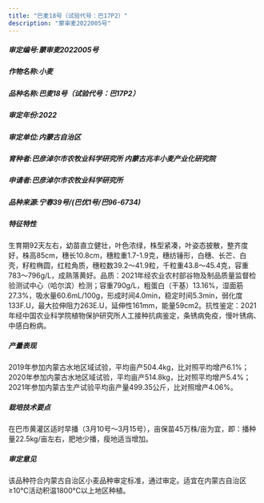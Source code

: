 ```yaml
---
title: "巴麦18号（试验代号：巴17P2）"
description: "蒙审麦2022005号"
---
```

##### 审定编号:蒙审麦2022005号

##### 作物名称:小麦

##### 品种名称:巴麦18号（试验代号：巴17P2）

##### 审定年份:2022

##### 审定单位:内蒙古自治区

##### 育种者:巴彦淖尔市农牧业科学研究所   内蒙古兆丰小麦产业化研究院

##### 申请者:巴彦淖尔市农牧业科学研究所

##### 品种来源:宁春39号/(巴优1号/巴96-6734)

##### 特征特性
生育期92天左右，幼苗直立健壮，叶色浓绿，株型紧凑，叶姿态披散，整齐度好，株高85cm，穗长10.8cm，穗粒重1.7-1.9克，穗纺锤形，白穗、长芒、白壳，籽粒椭圆，红粒角质，穗粒数39.2～41.9粒，千粒重43.8～45.4克，容重783～796g/L，成熟落黄好。品质：2021年经农业农村部谷物及制品质量监督检验测试中心（哈尔滨）检测；容重790g/L，粗蛋白（干基）13.16%，湿面筋27.3%，吸水量60.6mL/100g，形成时间4.0min，稳定时间5.3min，弱化度133F.U，最大拉伸阻力263E.U，延伸性161mm，能量59cm2。抗性鉴定：2021年经中国农业科学院植物保护研究所人工接种抗病鉴定，条锈病免疫，慢叶锈病、中感白粉病。

##### 产量表现
2019年参加内蒙古水地区域试验，平均亩产504.4kg，比对照平均增产6.1%；2020年参加内蒙古水地区域试验，平均亩产514.8kg，比对照平均增产5.4%；2021年参加内蒙古生产试验平均亩产量499.35公斤，比对照增产4.06%。

##### 栽培技术要点
在巴市黄灌区适时早播（3月10号～3月15号），亩保苗45万株/亩为宜，即：播种量22.5kg/亩左右，肥地少播，瘦地适当增加。

##### 审定意见
该品种符合内蒙古自治区小麦品种审定标准，通过审定。适宜在内蒙古自治区≥10℃活动积温1800℃以上地区种植。
